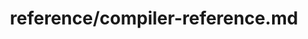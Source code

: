 ---
title: reference/compiler-reference.md
showAuthorInfo: false
redirect_path: /docs/compiler-reference
---